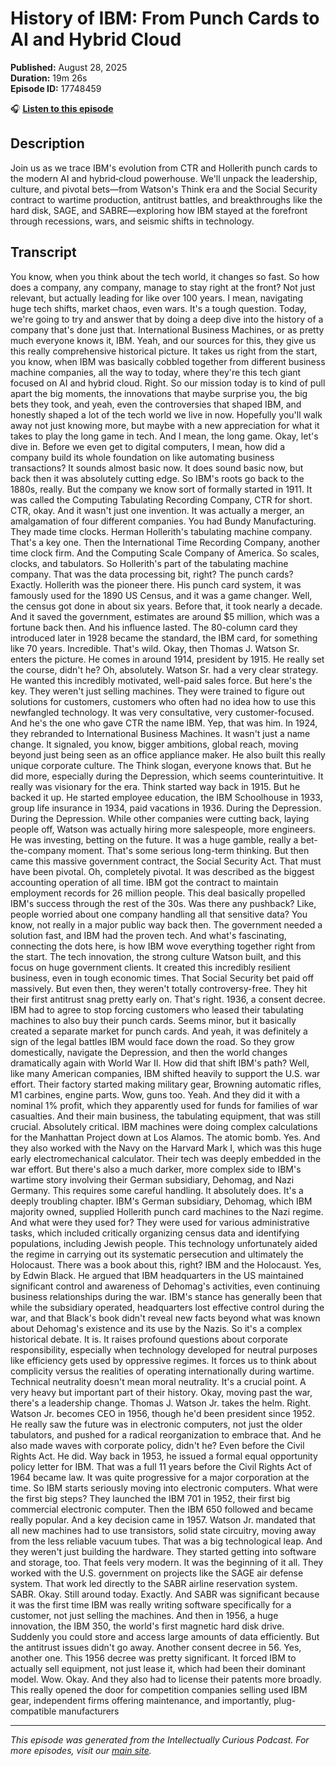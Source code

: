 # History of IBM: From Punch Cards to AI and Hybrid Cloud

**Published:** August 28, 2025  
**Duration:** 19m 26s  
**Episode ID:** 17748459

🎧 **[Listen to this episode](https://intellectuallycurious.buzzsprout.com/2529712/episodes/17748459-history-of-ibm-from-punch-cards-to-ai-and-hybrid-cloud)**

## Description

<p>Join us as we trace IBM's evolution from CTR and Hollerith punch cards to the modern AI and hybrid‑cloud powerhouse. We'll unpack the leadership, culture, and pivotal bets—from Watson's Think era and the Social Security contract to wartime production, antitrust battles, and breakthroughs like the hard disk, SAGE, and SABRE—exploring how IBM stayed at the forefront through recessions, wars, and seismic shifts in technology.</p>

## Transcript

You know, when you think about the tech world, it changes so fast. So how does a company, any company, manage to stay right at the front? Not just relevant, but actually leading for like over 100 years. I mean, navigating huge tech shifts, market chaos, even wars. It's a tough question. Today, we're going to try and answer that by doing a deep dive into the history of a company that's done just that. International Business Machines, or as pretty much everyone knows it, IBM. Yeah, and our sources for this, they give us this really comprehensive historical picture. It takes us right from the start, you know, when IBM was basically cobbled together from different business machine companies, all the way to today, where they're this tech giant focused on AI and hybrid cloud. Right. So our mission today is to kind of pull apart the big moments, the innovations that maybe surprise you, the big bets they took, and yeah, even the controversies that shaped IBM, and honestly shaped a lot of the tech world we live in now. Hopefully you'll walk away not just knowing more, but maybe with a new appreciation for what it takes to play the long game in tech. And I mean, the long game. Okay, let's dive in. Before we even get to digital computers, I mean, how did a company build its whole foundation on like automating business transactions? It sounds almost basic now. It does sound basic now, but back then it was absolutely cutting edge. So IBM's roots go back to the 1880s, really. But the company we know sort of formally started in 1911. It was called the Computing Tabulating Recording Company, CTR for short. CTR, okay. And it wasn't just one invention. It was actually a merger, an amalgamation of four different companies. You had Bundy Manufacturing. They made time clocks. Herman Hollerith's tabulating machine company. That's a key one. Then the International Time Recording Company, another time clock firm. And the Computing Scale Company of America. So scales, clocks, and tabulators. So Hollerith's part of the tabulating machine company. That was the data processing bit, right? The punch cards? Exactly. Hollerith was the pioneer there. His punch card system, it was famously used for the 1890 US Census, and it was a game changer. Well, the census got done in about six years. Before that, it took nearly a decade. And it saved the government, estimates are around $5 million, which was a fortune back then. And his influence lasted. The 80-column card they introduced later in 1928 became the standard, the IBM card, for something like 70 years. Incredible. That's wild. Okay, then Thomas J. Watson Sr. enters the picture. He comes in around 1914, president by 1915. He really set the course, didn't he? Oh, absolutely. Watson Sr. had a very clear strategy. He wanted this incredibly motivated, well-paid sales force. But here's the key. They weren't just selling machines. They were trained to figure out solutions for customers, customers who often had no idea how to use this newfangled technology. It was very consultative, very customer-focused. And he's the one who gave CTR the name IBM. Yep, that was him. In 1924, they rebranded to International Business Machines. It wasn't just a name change. It signaled, you know, bigger ambitions, global reach, moving beyond just being seen as an office appliance maker. He also built this really unique corporate culture. The Think slogan, everyone knows that. But he did more, especially during the Depression, which seems counterintuitive. It really was visionary for the era. Think started way back in 1915. But he backed it up. He started employee education, the IBM Schoolhouse in 1933, group life insurance in 1934, paid vacations in 1936. During the Depression. During the Depression. While other companies were cutting back, laying people off, Watson was actually hiring more salespeople, more engineers. He was investing, betting on the future. It was a huge gamble, really a bet-the-company moment. That's some serious long-term thinking. But then came this massive government contract, the Social Security Act. That must have been pivotal. Oh, completely pivotal. It was described as the biggest accounting operation of all time. IBM got the contract to maintain employment records for 26 million people. This deal basically propelled IBM's success through the rest of the 30s. Was there any pushback? Like, people worried about one company handling all that sensitive data? You know, not really in a major public way back then. The government needed a solution fast, and IBM had the proven tech. And what's fascinating, connecting the dots here, is how IBM wove everything together right from the start. The tech innovation, the strong culture Watson built, and this focus on huge government clients. It created this incredibly resilient business, even in tough economic times. That Social Security bet paid off massively. But even then, they weren't totally controversy-free. They hit their first antitrust snag pretty early on. That's right. 1936, a consent decree. IBM had to agree to stop forcing customers who leased their tabulating machines to also buy their punch cards. Seems minor, but it basically created a separate market for punch cards. And yeah, it was definitely a sign of the legal battles IBM would face down the road. So they grow domestically, navigate the Depression, and then the world changes dramatically again with World War II. How did that shift IBM's path? Well, like many American companies, IBM shifted heavily to support the U.S. war effort. Their factory started making military gear, Browning automatic rifles, M1 carbines, engine parts. Wow, guns too. Yeah. And they did it with a nominal 1% profit, which they apparently used for funds for families of war casualties. And their main business, the tabulating equipment, that was still crucial. Absolutely critical. IBM machines were doing complex calculations for the Manhattan Project down at Los Alamos. The atomic bomb. Yes. And they also worked with the Navy on the Harvard Mark I, which was this huge early electromechanical calculator. Their tech was deeply embedded in the war effort. But there's also a much darker, more complex side to IBM's wartime story involving their German subsidiary, Dehomag, and Nazi Germany. This requires some careful handling. It absolutely does. It's a deeply troubling chapter. IBM's German subsidiary, Dehomag, which IBM majority owned, supplied Hollerith punch card machines to the Nazi regime. And what were they used for? They were used for various administrative tasks, which included critically organizing census data and identifying populations, including Jewish people. This technology unfortunately aided the regime in carrying out its systematic persecution and ultimately the Holocaust. There was a book about this, right? IBM and the Holocaust. Yes, by Edwin Black. He argued that IBM headquarters in the US maintained significant control and awareness of Dehomag's activities, even continuing business relationships during the war. IBM's stance has generally been that while the subsidiary operated, headquarters lost effective control during the war, and that Black's book didn't reveal new facts beyond what was known about Dehomag's existence and its use by the Nazis. So it's a complex historical debate. It is. It raises profound questions about corporate responsibility, especially when technology developed for neutral purposes like efficiency gets used by oppressive regimes. It forces us to think about complicity versus the realities of operating internationally during wartime. Technical neutrality doesn't mean moral neutrality. It's a crucial point. A very heavy but important part of their history. Okay, moving past the war, there's a leadership change. Thomas J. Watson Jr. takes the helm. Right. Watson Jr. becomes CEO in 1956, though he'd been president since 1952. He really saw the future was in electronic computers, not just the older tabulators, and pushed for a radical reorganization to embrace that. And he also made waves with corporate policy, didn't he? Even before the Civil Rights Act. He did. Way back in 1953, he issued a formal equal opportunity policy letter for IBM. That was a full 11 years before the Civil Rights Act of 1964 became law. It was quite progressive for a major corporation at the time. So IBM starts seriously moving into electronic computers. What were the first big steps? They launched the IBM 701 in 1952, their first big commercial electronic computer. Then the IBM 650 followed and became really popular. And a key decision came in 1957. Watson Jr. mandated that all new machines had to use transistors, solid state circuitry, moving away from the less reliable vacuum tubes. That was a big technological leap. And they weren't just building the hardware. They started getting into software and storage, too. That feels very modern. It was the beginning of it all. They worked with the U.S. government on projects like the SAGE air defense system. That work led directly to the SABR airline reservation system. SABR. Okay. Still around today. Exactly. And SABR was significant because it was the first time IBM was really writing software specifically for a customer, not just selling the machines. And then in 1956, a huge innovation, the IBM 350, the world's first magnetic hard disk drive. Suddenly you could store and access large amounts of data efficiently. But the antitrust issues didn't go away. Another consent decree in 56. Yes, another one. This 1956 decree was pretty significant. It forced IBM to actually sell equipment, not just lease it, which had been their dominant model. Wow. Okay. And they also had to license their patents more broadly. This really opened the door for competition companies selling used IBM gear, independent firms offering maintenance, and importantly, plug-compatible manufacturers

---
*This episode was generated from the Intellectually Curious Podcast. For more episodes, visit our [main site](https://intellectuallycurious.buzzsprout.com).*
